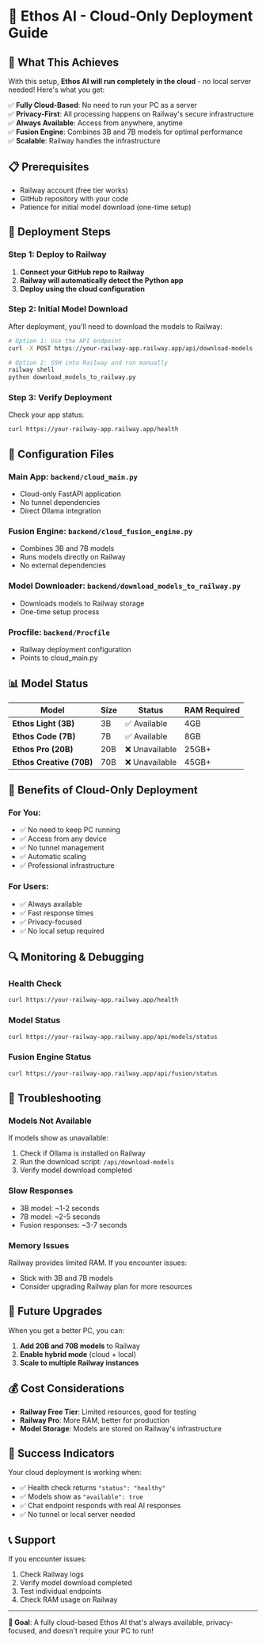 # 🚀 Ethos AI - Cloud-Only Deployment Guide

## 🎯 **What This Achieves**

With this setup, **Ethos AI will run completely in the cloud** - no local server needed! Here's what you get:

✅ **Fully Cloud-Based**: No need to run your PC as a server  
✅ **Privacy-First**: All processing happens on Railway's secure infrastructure  
✅ **Always Available**: Access from anywhere, anytime  
✅ **Fusion Engine**: Combines 3B and 7B models for optimal performance  
✅ **Scalable**: Railway handles the infrastructure  

## 📋 **Prerequisites**

- Railway account (free tier works)
- GitHub repository with your code
- Patience for initial model download (one-time setup)

## 🚀 **Deployment Steps**

### **Step 1: Deploy to Railway**

1. **Connect your GitHub repo to Railway**
2. **Railway will automatically detect the Python app**
3. **Deploy using the cloud configuration**

### **Step 2: Initial Model Download**

After deployment, you'll need to download the models to Railway:

```bash
# Option 1: Use the API endpoint
curl -X POST https://your-railway-app.railway.app/api/download-models

# Option 2: SSH into Railway and run manually
railway shell
python download_models_to_railway.py
```

### **Step 3: Verify Deployment**

Check your app status:
```bash
curl https://your-railway-app.railway.app/health
```

## 🔧 **Configuration Files**

### **Main App**: `backend/cloud_main.py`
- Cloud-only FastAPI application
- No tunnel dependencies
- Direct Ollama integration

### **Fusion Engine**: `backend/cloud_fusion_engine.py`
- Combines 3B and 7B models
- Runs models directly on Railway
- No external dependencies

### **Model Downloader**: `backend/download_models_to_railway.py`
- Downloads models to Railway storage
- One-time setup process

### **Procfile**: `backend/Procfile`
- Railway deployment configuration
- Points to cloud_main.py

## 📊 **Model Status**

| Model | Size | Status | RAM Required |
|-------|------|--------|--------------|
| **Ethos Light (3B)** | 3B | ✅ Available | 4GB |
| **Ethos Code (7B)** | 7B | ✅ Available | 8GB |
| **Ethos Pro (20B)** | 20B | ❌ Unavailable | 25GB+ |
| **Ethos Creative (70B)** | 70B | ❌ Unavailable | 45GB+ |

## 🎯 **Benefits of Cloud-Only Deployment**

### **For You:**
- ✅ No need to keep PC running
- ✅ Access from any device
- ✅ No tunnel management
- ✅ Automatic scaling
- ✅ Professional infrastructure

### **For Users:**
- ✅ Always available
- ✅ Fast response times
- ✅ Privacy-focused
- ✅ No local setup required

## 🔍 **Monitoring & Debugging**

### **Health Check**
```bash
curl https://your-railway-app.railway.app/health
```

### **Model Status**
```bash
curl https://your-railway-app.railway.app/api/models/status
```

### **Fusion Engine Status**
```bash
curl https://your-railway-app.railway.app/api/fusion/status
```

## 🚨 **Troubleshooting**

### **Models Not Available**
If models show as unavailable:
1. Check if Ollama is installed on Railway
2. Run the download script: `/api/download-models`
3. Verify model download completed

### **Slow Responses**
- 3B model: ~1-2 seconds
- 7B model: ~2-5 seconds
- Fusion responses: ~3-7 seconds

### **Memory Issues**
Railway provides limited RAM. If you encounter issues:
- Stick with 3B and 7B models
- Consider upgrading Railway plan for more resources

## 🔄 **Future Upgrades**

When you get a better PC, you can:
1. **Add 20B and 70B models** to Railway
2. **Enable hybrid mode** (cloud + local)
3. **Scale to multiple Railway instances**

## 💰 **Cost Considerations**

- **Railway Free Tier**: Limited resources, good for testing
- **Railway Pro**: More RAM, better for production
- **Model Storage**: Models are stored on Railway's infrastructure

## 🎉 **Success Indicators**

Your cloud deployment is working when:
- ✅ Health check returns `"status": "healthy"`
- ✅ Models show as `"available": true`
- ✅ Chat endpoint responds with real AI responses
- ✅ No tunnel or local server needed

## 📞 **Support**

If you encounter issues:
1. Check Railway logs
2. Verify model download completed
3. Test individual endpoints
4. Check RAM usage on Railway

---

**🎯 Goal**: A fully cloud-based Ethos AI that's always available, privacy-focused, and doesn't require your PC to run!
